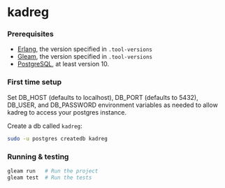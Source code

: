 # kadreg

### Prerequisites

- [Erlang](https://www.erlang.org/downloads), the version specified in `.tool-versions`
- [Gleam](https://gleam.run/getting-started/installation/), the version specified in `.tool-versions`
- [PostgreSQL](https://www.postgresql.org/download/), at least version 10.

### First time setup

Set DB_HOST (defaults to localhost), DB_PORT (defaults to 5432), DB_USER, and
DB_PASSWORD environment variables as needed to allow kadreg to access your postgres instance.

Create a db called `kadreg`:
```sh
sudo -u postgres createdb kadreg
```

### Running & testing

```sh
gleam run   # Run the project
gleam test  # Run the tests
```

